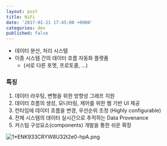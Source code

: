 ```yaml
---
layout: post
title: NiFi
date: '2017-01-21 17:45:00 +0900'
categories: dev
published: false
---
```

- 데이터 분산, 처리 시스템
- 이종 시스템 간의 데이터 흐름 자동화 플랫폼
  - (서로 다른 포멧, 프로토콜, ...)


### 특징
1. 데이터 라우팅, 변형을 위한 방향성 그래프 지원
2. 데이터 흐름의 생성, 모니터링, 제어를 위한 웹 기반 UI 제공
3. 런타임에 데이터 흐름을 변경, 우선순위 조정 (Highly configurable)
4. 전체 시스템의 데이터 실시간으로 추적하는 Data Provenance
5. 커스텀 구성요소(components) 개발을 통한 쉬운 확장


![1*ENK933CRYW8U32t2e0-hpA.png]({{site.baseurl}}/_drafts/1*ENK933CRYW8U32t2e0-hpA.png)
